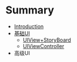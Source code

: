 # Summary

* [Introduction](README.md)
* [基础UI](chapter1.md)
    * [UIView+StoryBoard](第一天.md)
    * [UIViewController](uiviewcontroller.md)
* 高级UI

